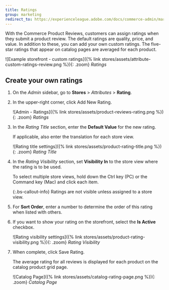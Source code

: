```yaml
---
title: Ratings
group: marketing
redirect_to: https://experienceleague.adobe.com/docs/commerce-admin/marketing/merchandising/product-reviews/product-reviews.html
---
```


With the Commerce Product Reviews, customers can assign ratings when they submit a product review. The default ratings are quality, price, and value. In addition to these, you can add your own custom ratings. The five-star ratings that appear on catalog pages are averaged for each product.

![Example storefront - custom ratings]({% link stores/assets/attribute-custom-ratings-review.png %}){: .zoom}
_Ratings_

## Create your own ratings

1. On the _Admin_ sidebar, go to **Stores** > _Attributes_ > **Rating**.

1. In the upper-right corner, click <span class="btn">Add New Rating</span>.

    ![Admin - Ratings]({% link stores/assets/product-reviews-rating.png %}){: .zoom}
    _Ratings_

1. In the _Rating Title_ section, enter the **Default Value** for the new rating.

   If applicable, also enter the translation for each store view.

    ![Rating title settings]({% link stores/assets/product-rating-title.png %}){: .zoom}
    _Rating Title_

1. In the _Rating Visibility_ section, set **Visibility In** to the store view where the rating is to be used.

   To select multiple store views, hold down the Ctrl key (PC) or the Command key (Mac) and click each item.

   {:.bs-callout-info}
   Ratings are not visible unless assigned to a store view.

1. For **Sort Order**, enter a number to determine the order of this rating when listed with others.

1. If you want to show your rating on the storefront, select the **Is Active** checkbox.

    ![Rating visibility settings]({% link stores/assets/product-rating-visibility.png %}){: .zoom}
    _Rating Visibility_

1. When complete, click <span class="btn">Save Rating</span>.

    The average rating for all reviews is displayed for each product on the catalog product grid page.

     ![Catalog Page]({% link stores/assets/catalog-rating-page.png %}){: .zoom}
    _Catalog Page_
